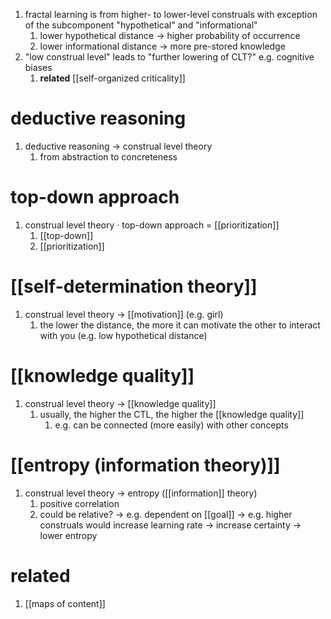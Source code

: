 1. fractal learning is from higher- to lower-level construals with exception of the subcomponent "hypothetical" and "informational"
	1. lower hypothetical distance → higher probability of occurrence
	2. lower informational distance → more pre-stored knowledge
2. "low construal level" leads to "further lowering of CLT?" e.g. cognitive biases
	1. **related** [[self-organized criticality]]

# deductive reasoning
1. deductive reasoning → construal level theory
	1. from abstraction to concreteness

# top-down approach
1. construal level theory · top-down approach = [[prioritization]]
	1. [[top-down]]
	2. [[prioritization]]

# [[self-determination theory]]
1. construal level theory → [[motivation]] (e.g. girl)
	1. the lower the distance, the more it can motivate the other to interact with you (e.g. low hypothetical distance)

# [[knowledge quality]]
1. construal level theory → [[knowledge quality]]
	1. usually, the higher the CTL, the higher the [[knowledge quality]]
		1. e.g. can be connected (more easily) with other concepts

# [[entropy (information theory)]]
1. construal level theory → entropy ([[information]] theory)
	1. positive correlation
	2. could be relative? → e.g. dependent on [[goal]] → e.g. higher construals would increase learning rate → increase certainty → lower entropy

# related
1. [[maps of content]]